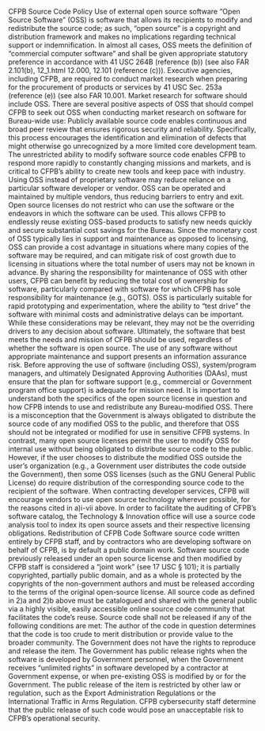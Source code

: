 CFPB Source Code Policy
Use of external open source software
“Open Source Software” (OSS) is software that allows its recipients to modify and redistribute the source code; as such, “open source” is a copyright and distribution framework and makes no implications regarding technical support or indemnification. In almost all cases, OSS meets the definition of “commercial computer software” and shall be given appropriate statutory preference in accordance with 41 USC 264B (reference (b)) (see also FAR 2.101(b), 12_1.html 12.000, 12.101 (reference (c))).
Executive agencies, including CFPB, are required to conduct market research when preparing for the procurement of products or services by 41 USC Sec. 253a (reference (e)) (see also FAR 10.001. Market research for software should include OSS.
There are several positive aspects of OSS that should compel CFPB to seek out OSS when conducting market research on software for Bureau-wide use:
Publicly available source code enables continuous and broad peer review that ensures rigorous security and reliability. Specifically, this process encourages the identification and elimination of defects that might otherwise go unrecognized by a more limited core development team.
The unrestricted ability to modify software source code enables CFPB to respond more rapidly to constantly changing missions and markets, and is critical to CFPB’s ability to create new tools and keep pace with industry.
Using OSS instead of proprietary software may reduce reliance on a particular software developer or vendor. OSS can be operated and maintained by multiple vendors, thus reducing barriers to entry and exit.
Open source licenses do not restrict who can use the software or the endeavors in which the software can be used. This allows CFPB to endlessly reuse existing OSS-based products to satisfy new needs quickly and secure substantial cost savings for the Bureau.
Since the monetary cost of OSS typically lies in support and maintenance as opposed to licensing, OSS can provide a cost advantage in situations where many copies of the software may be required, and can mitigate risk of cost growth due to licensing in situations where the total number of users may not be known in advance.
By sharing the responsibility for maintenance of OSS with other users, CFPB can benefit by reducing the total cost of ownership for software, particularly compared with software for which CFPB has sole responsibility for maintenance (e.g., GOTS).
OSS is particularly suitable for rapid prototyping and experimentation, where the ability to “test drive” the software with minimal costs and administrative delays can be important.
While these considerations may be relevant, they may not be the overriding drivers to any decision about software. Ultimately, the software that best meets the needs and mission of CFPB should be used, regardless of whether the software is open source.
The use of any software without appropriate maintenance and support presents an information assurance risk. Before approving the use of software (including OSS), system/program managers, and ultimately Designated Approving Authorities (DAAs), must ensure that the plan for software support (e.g., commercial or Government program office support) is adequate for mission need.
It is important to understand both the specifics of the open source license in question and how CFPB intends to use and redistribute any Bureau-modified OSS. There is a misconception that the Government is always obligated to distribute the source code of any modified OSS to the public, and therefore that OSS should not be integrated or modified for use in sensitive CFPB systems. In contrast, many open source licenses permit the user to modify OSS for internal use without being obligated to distribute source code to the public. However, if the user chooses to distribute the modified OSS outside the user’s organization (e.g., a Government user distributes the code outside the Government), then some OSS licenses (such as the GNU General Public License) do require distribution of the corresponding source code to the recipient of the software.
When contracting developer services, CFPB will encourage vendors to use open source technology wherever possible, for the reasons cited in a)i-vii above.
In order to facilitate the auditing of CFPB’s software catalog, the Technology & Innovation office will use a source code analysis tool to index its open source assets and their respective licensing obligations.
Redistribution of CFPB Code
Software source code written entirely by CFPB staff, and by contractors who are developing software on behalf of CFPB, is by default a public domain work.
Software source code previously released under an open source license and then modified by CFPB staff is considered a “joint work” (see 17 USC § 101); it is partially copyrighted, partially public domain, and as a whole is protected by the copyrights of the non-government authors and must be released according to the terms of the original open-source license.
All source code as defined in 2)a and 2)b above must be catalogued and shared with the general public via a highly visible, easily accessible online source code community that facilitates the code’s reuse. Source code shall not be released if any of the following conditions are met:
The author of the code in question determines that the code is too crude to merit distribution or provide value to the broader community.
The Government does not have the rights to reproduce and release the item. The Government has public release rights when the software is developed by Government personnel, when the Government receives “unlimited rights” in software developed by a contractor at Government expense, or when pre-existing OSS is modified by or for the Government.
The public release of the item is restricted by other law or regulation, such as the Export Administration Regulations or the International Traffic in Arms Regulation.
CFPB cybersecurity staff determine that the public release of such code would pose an unacceptable risk to CFPB’s operational security.
